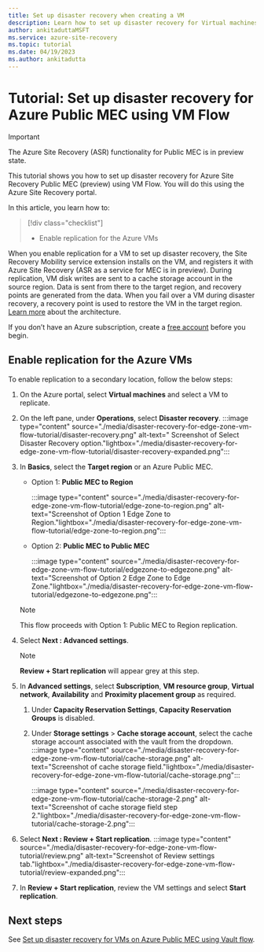 ```yaml
---
title: Set up disaster recovery when creating a VM 
description: Learn how to set up disaster recovery for Virtual machines on Azure Public MEC using VM Flow.
author: ankitaduttaMSFT
ms.service: azure-site-recovery
ms.topic: tutorial
ms.date: 04/19/2023
ms.author: ankitadutta
---
```


# Tutorial: Set up disaster recovery for Azure Public MEC using VM Flow

> [!IMPORTANT]
> The Azure Site Recovery (ASR) functionality for Public MEC is in preview state.


This tutorial shows you how to set up disaster recovery for Azure Site Recovery Public MEC (preview) using VM Flow. You will do this using the Azure Site Recovery portal.


In this article, you learn how to:

> [!div class="checklist"]
> * Enable replication for the Azure VMs

When you enable replication for a VM to set up disaster recovery, the Site Recovery Mobility service extension installs on the VM, and registers it with Azure Site Recovery (ASR as a service for MEC is in preview). During replication, VM disk writes are sent to a cache storage account in the source region. Data is sent from there to the target region, and recovery points are generated from the data. When you fail over a VM during disaster recovery, a recovery point is used to restore the VM in the target region. [Learn more](azure-to-azure-architecture.md) about the architecture.

If you don’t have an Azure subscription, create a [free account](https://azure.microsoft.com/free/?WT.mc_id=A261C142F) before you begin.

## Enable replication for the Azure VMs

To enable replication to a secondary location, follow the below steps: 

1. On the Azure portal, select **Virtual machines** and select a VM to replicate.
1. On the left pane, under **Operations**, select **Disaster recovery**.
    :::image type="content" source="./media/disaster-recovery-for-edge-zone-vm-flow-tutorial/disaster-recovery.png" alt-text=" Screenshot of Select Disaster Recovery option."lightbox="./media/disaster-recovery-for-edge-zone-vm-flow-tutorial/disaster-recovery-expanded.png":::
     
1. In **Basics**, select the **Target region** or an Azure Public MEC.
    - Option 1: **Public MEC to Region**
    
        :::image type="content" source="./media/disaster-recovery-for-edge-zone-vm-flow-tutorial/edge-zone-to-region.png" alt-text="Screenshot of Option 1 Edge Zone to Region."lightbox="./media/disaster-recovery-for-edge-zone-vm-flow-tutorial/edge-zone-to-region.png":::

    - Option 2: **Public MEC to Public MEC**
    
        :::image type="content" source="./media/disaster-recovery-for-edge-zone-vm-flow-tutorial/edgezone-to-edgezone.png" alt-text="Screenshot of Option 2 Edge Zone to Edge Zone."lightbox="./media/disaster-recovery-for-edge-zone-vm-flow-tutorial/edgezone-to-edgezone.png":::
    
    >[!Note]
    >This flow proceeds with Option 1: Public MEC to Region replication.

1. Select **Next : Advanced settings**.

    >[!Note]
    >**Review + Start replication** will appear grey at this step.
1. In **Advanced settings**, select **Subscription**, **VM resource group**, **Virtual network**, **Availability** and **Proximity placement group** as required.
    1. Under **Capacity Reservation Settings**, **Capacity Reservation Groups** is disabled.
    1. Under **Storage settings** > **Cache storage account**, select the cache storage account associated with the vault from the dropdown.
        :::image type="content" source="./media/disaster-recovery-for-edge-zone-vm-flow-tutorial/cache-storage.png" alt-text="Screenshot of cache storage field."lightbox="./media/disaster-recovery-for-edge-zone-vm-flow-tutorial/cache-storage.png":::

        :::image type="content" source="./media/disaster-recovery-for-edge-zone-vm-flow-tutorial/cache-storage-2.png" alt-text="Screenshot of cache storage field step 2."lightbox="./media/disaster-recovery-for-edge-zone-vm-flow-tutorial/cache-storage-2.png":::
    
1. Select **Next : Review + Start replication**.
    :::image type="content" source="./media/disaster-recovery-for-edge-zone-vm-flow-tutorial/review.png" alt-text="Screenshot of Review settings tab."lightbox="./media/disaster-recovery-for-edge-zone-vm-flow-tutorial/review-expanded.png":::

1. In **Review + Start replication**, review the VM settings and select **Start replication**.

## Next steps

See [Set up disaster recovery for VMs on Azure Public MEC using Vault flow](disaster-recovery-for-edge-zone-vm-tutorial.md).
